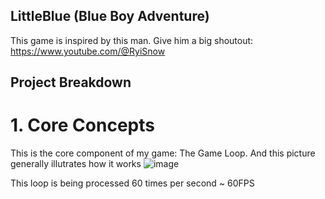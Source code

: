 ## LittleBlue (Blue Boy Adventure)
This game is inspired by this man. Give him a big shoutout: https://www.youtube.com/@RyiSnow
## Project Breakdown
# 1. Core Concepts
This is the core component of my game: The Game Loop. And this picture generally illutrates how it works
![image](https://github.com/user-attachments/assets/d817e74e-e574-4f97-8f25-80c5598dcec3)

This loop is being processed 60 times per second ~ 60FPS 
